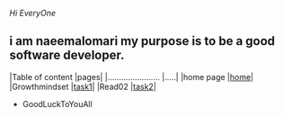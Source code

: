 *Hi EveryOne* 
## i am naeemalomari my purpose is to be a good software developer. 
|Table of content        |pages|
|....................... |.....|
|home page               |[home]( https://naeemalomari.github.io/notes/)|
|Growthmindset           |[task1](https://naeemalomari.github.io/notes/)|
|Read02                  |[task2](https://naeemalomari.github.io/notes/)|
* GoodLuckToYouAll